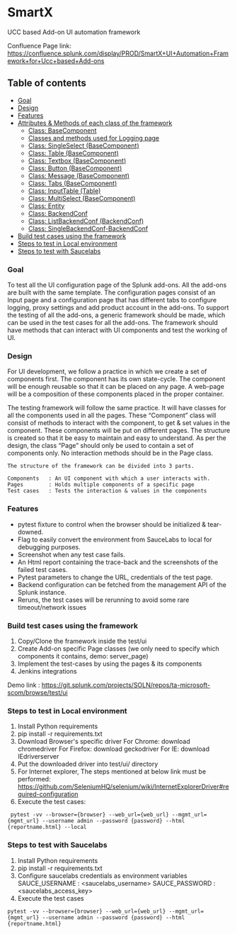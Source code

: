 # SmartX

UCC based Add-on UI automation framework 

Confluence Page link: https://confluence.splunk.com/display/PROD/SmartX+UI+Automation+Framework+for+Ucc+based+Add-ons

## Table of contents

- [Goal](#goal)
- [Design](#design)
- [Features](#features)
- [Attributes & Methods of each class of the framework](#attributes--methods-of-each-class-of-the-framework)
    - [Class: BaseComponent](#class-basecomponent)
    - [Classes and methods used for Logging page](#classes-and-methods-used-for-logging-page)
    - [Class: SingleSelect (BaseComponent)](#class-singleselect-basecomponent)
    - [Class: Table (BaseComponent)](#class-table-basecomponent)
    - [Class: Textbox (BaseComponent)](#class-textbox-basecomponent)
    - [Class: Button (BaseComponent)](#class-button-basecomponent)
    - [Class: Message (BaseComponent)](#class-message-basecomponent)
    - [Class: Tabs (BaseComponent)](#class-tabs-basecomponent)
    - [Class: InputTable (Table)](#class-inputtable-table)
    - [Class: MultiSelect (BaseComponent)](#class-multiselect-basecomponent)
    - [Class: Entity](#class-entity)
    - [Class: BackendConf](#class-backendconf)
    - [Class: ListBackendConf (BackendConf)](#class-listbackendconf-backendconf)
    - [Class: SingleBackendConf-BackendConf](#class-singlebackendconf-backendconf)
- [Build test cases using the framework](#build-test-cases-using-the-framework)
- [Steps to test in Local environment](#steps-to-test-in-local-environment)
- [Steps to test with Saucelabs](#steps-to-test-with-saucelabs)
 
### Goal

To test all the UI configuration page of the Splunk add-ons. All the add-ons are built with the same template. The configuration pages consist of an Input page and a configuration page that has different tabs to configure logging, proxy settings and add product account in the add-ons. To support the testing of all the add-ons, a generic framework should be made, which can be used in the test cases for all the add-ons. The framework should have methods that can interact with UI components and test the working of UI.

### Design

For UI development, we follow a practice in which we create a set of components first. The component has its own state-cycle. The component will be enough reusable so that it can be placed on any page. A web-page will be a composition of these components placed in the proper container.

The testing framework will follow the same practice. It will have classes for all the components used in all the pages. These “Component” class will consist of methods to interact with the component, to get & set values in the component.  These components will be put on different pages. The structure is created so that it be easy to maintain and easy to understand. As per the design, the class “Page” should only be used to contain a set of components only. No interaction methods should be in the Page class.

    The structure of the framework can be divided into 3 parts.

    Components   : An UI component with which a user interacts with.
    Pages        : Holds multiple components of a specific page
    Test cases   : Tests the interaction & values in the components

### Features

- pytest fixture to control when the browser should be initialized & tear-downed.
- Flag to easily convert the environment from SauceLabs to local for debugging purposes.
- Screenshot when any test case fails.
- An Html report containing the trace-back and the screenshots of the failed test cases.
- Pytest parameters to change the URL, credentials of the test page.
- Backend configuration can be fetched from the management API of the Splunk instance.
- Reruns, the test cases will be rerunning to avoid some rare timeout/network issues


### Build test cases using the framework

1. Copy/Clone the framework inside the test/ui
2. Create Add-on specific Page classes (we only need to specify which components it contains, demo: server_page)
3. Implement the test-cases by using the pages & its components
4. Jenkins integrations

Demo link : https://git.splunk.com/projects/SOLN/repos/ta-microsoft-scom/browse/test/ui

### Steps to test in Local environment

1. Install Python requirements
2. pip install -r requirements.txt
3. Download Browser's specific driver
    For Chrome: download chromedriver
    For Firefox: download geckodriver
    For IE: download IEdriverserver
4. Put the downloaded driver into test/ui/ directory
5. For Internet explorer, The steps mentioned at below link must be performed:
https://github.com/SeleniumHQ/selenium/wiki/InternetExplorerDriver#required-configuration
6. Execute the test cases:
 ```script
  pytest -vv --browser={browser} --web_url={web_url} --mgmt_url={mgmt_url} --username admin --password {password} --html {reportname.html} --local
 ```
### Steps to test with Saucelabs

1. Install Python requirements
2. pip install -r requirements.txt
3. Configure saucelabs credentials as environment variables
    SAUCE_USERNAME : <saucelabs_username>
    SAUCE_PASSWORD : <saucelabs_access_key>
4. Execute the test cases
```script
pytest -vv --browser={browser} --web_url={web_url} --mgmt_url={mgmt_url} --username admin --password {password} --html {reportname.html}
```
